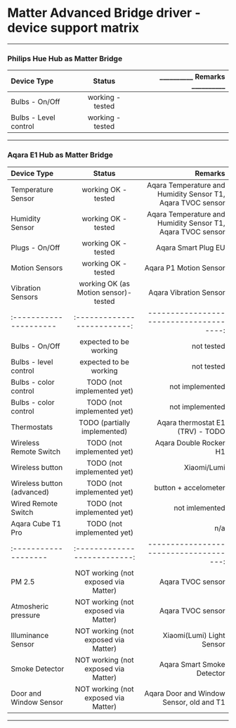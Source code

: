 
# **Matter Advanced Bridge driver - device support matrix**

---------------------

### <b>Philips Hue Hub as Matter Bridge</b>
|Device Type                | Status                    |  __________ Remarks __________     |
|:--------------------------|:-------------------------:|--------------------------------:|
| Bulbs - On/Off            | working -   tested        |                              |
| Bulbs - Level control     | working  -  tested        |                              |

---------------------

### <b>Aqara E1 Hub as Matter Bridge</b>
|Device Type                |                     Status                       |                                                        Remarks      |
|:----------------------|:--------------------------:|-------------------------------------:|
| Temperature Sensor        | working OK - tested          |  Aqara Temperature and Humidity Sensor T1, Aqara TVOC sensor   |
| Humidity Sensor           | working OK - tested          |  Aqara Temperature and Humidity Sensor T1, Aqara TVOC sensor   |
| Plugs - On/Off            | working OK - tested          |  Aqara Smart Plug EU                         |
| Motion Sensors            | working OK - tested          |  Aqara P1 Motion Sensor        |
| Vibration Sensors         | working OK (as Motion sensor)- tested          |  Aqara Vibration Sensor        |
|:---------------------|:-------------------------:|--------------------------------------:|
| Bulbs - On/Off            | expected to be working       |         not tested                  |
| Bulbs - level control     | expected to be working       |         not tested                  |
| Bulbs - color control     | TODO  (not implemented yet)  |         not implemented                 |
| Bulbs - color control     | TODO  (not implemented yet)  |         not implemented                  |
| Thermostats               | TODO (partially implemented) |  Aqara thermostat E1 (TRV) - TODO        |
| Wireless Remote Switch    | TODO  (not implemented yet) |   Aqara Double Rocker H1                 |
| Wireless button           | TODO  (not implemented yet) |   Xiaomi/Lumi                |
| Wireless button (advanced)| TODO  (not implemented yet) |   button + accelometer          |
| Wired Remote Switch       | TODO  (not implemented yet) |    not imlemented                       |
| Aqara Cube T1 Pro         | TODO  (not implemented yet) |   n/a                                    |
|:-------------------|:--------------------------:|-------------------------------------:|
| PM 2.5                    | NOT working (not exposed via Matter)    |   Aqara TVOC sensor               |
| Atmosheric pressure       | NOT working (not exposed via Matter)    |   Aqara TVOC sensor               |
| Illuminance  Sensor       | NOT working (not exposed via Matter) |   Xiaomi(Lumi) Light Sensor            |
| Smoke Detector            | NOT working (not exposed via Matter) |   Aqara  Smart Smoke Detector              |
| Door and Window Sensor    | NOT working (not exposed via Matter) |Aqara Door and Window Sensor, old and T1|



---------------------






